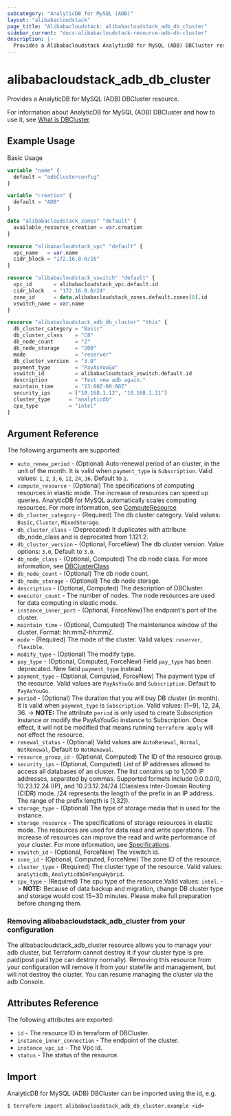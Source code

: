 ```yaml
---
subcategory: "AnalyticDB for MySQL (ADB)"
layout: "alibabacloudstack"
page_title: "Alibabacloudstack: alibabacloudstack_adb_db_cluster"
sidebar_current: "docs-alibabacloudstack-resource-adb-db-cluster"
description: |-
  Provides a Alibabacloudstack AnalyticDB for MySQL (ADB) DBCluster resource.
---
```


# alibabacloudstack\_adb\_db\_cluster

Provides a AnalyticDB for MySQL (ADB) DBCluster resource.

For information about AnalyticDB for MySQL (ADB) DBCluster and how to use it, see [What is DBCluster](https://www.alibabacloud.com/help/en/doc-detail/190519.htm).

## Example Usage

Basic Usage

```terraform
variable "name" {
  default = "adbClusterconfig"
}

variable "creation" {
  default = "ADB"
}

data "alibabacloudstack_zones" "default" {
  available_resource_creation = var.creation
}

resource "alibabacloudstack_vpc" "default" {
  vpc_name   = var.name
  cidr_block = "172.16.0.0/16"
}

resource "alibabacloudstack_vswitch" "default" {
  vpc_id       = alibabacloudstack_vpc.default.id
  cidr_block   = "172.16.0.0/24"
  zone_id      = data.alibabacloudstack_zones.default.zones[0].id
  vswitch_name = var.name
}

resource "alibabacloudstack_adb_db_cluster" "this" {
  db_cluster_category = "Basic"
  db_cluster_class    = "C8"
  db_node_count       = "2"
  db_node_storage     = "200"
  mode                = "reserver"
  db_cluster_version  = "3.0"
  payment_type        = "PayAsYouGo"
  vswitch_id          = alibabacloudstack_vswitch.default.id
  description         = "Test new adb again."
  maintain_time       = "23:00Z-00:00Z"
  security_ips      = ["10.168.1.12", "10.168.1.11"]
  cluster_type      = "analyticdb"
  cpu_type          = "intel"
}
```

## Argument Reference

The following arguments are supported:

* `auto_renew_period` - (Optional) Auto-renewal period of an cluster, in the unit of the month. It is valid when `payment_type` is `Subscription`. Valid values: `1`, `2`, `3`, `6`, `12`, `24`, `36`. Default to `1`.
* `compute_resource` - (Optional) The specifications of computing resources in elastic mode. The increase of resources can speed up queries. AnalyticDB for MySQL automatically scales computing resources. For more information, see [ComputeResource](https://www.alibabacloud.com/help/en/doc-detail/144851.htm)
* `db_cluster_category` - (Required) The db cluster category. Valid values: `Basic`, `Cluster`, `MixedStorage`.
* `db_cluster_class` - (Deprecated) It duplicates with attribute db_node_class and is deprecated from 1.121.2.
* `db_cluster_version` - (Optional, ForceNew) The db cluster version. Value options: `3.0`, Default to `3.0`.
* `db_node_class` - (Optional, Computed) The db node class. For more information, see [DBClusterClass](https://help.aliyun.com/document_detail/190519.html)
* `db_node_count` - (Optional) The db node count.
* `db_node_storage` - (Optional) The db node storage.
* `description` - (Optional, Computed) The description of DBCluster.
* `executor_count` - The number of nodes. The node resources are used for data computing in elastic mode.
* `instance_inner_port` - (Optional, ForceNew)The endpoint's port of the cluster.
* `maintain_time` - (Optional, Computed) The maintenance window of the cluster. Format: hh:mmZ-hh:mmZ.
* `mode` - (Required) The mode of the cluster. Valid values: `reserver`, `flexible`.
* `modify_type` - (Optional) The modify type.
* `pay_type` - (Optional, Computed, ForceNew) Field `pay_type` has been deprecated. New field `payment_type` instead.
* `payment_type` - (Optional, Computed, ForceNew) The payment type of the resource. Valid values are `PayAsYouGo` and `Subscription`. Default to `PayAsYouGo`.
* `period` - (Optional) The duration that you will buy DB cluster (in month). It is valid when `payment_type` is `Subscription`. Valid values: [1~9], 12, 24, 36.
-> **NOTE:** The attribute `period` is only used to create Subscription instance or modify the PayAsYouGo instance to Subscription. Once effect, it will not be modified that means running `terraform apply` will not effect the resource.
* `renewal_status` - (Optional) Valid values are `AutoRenewal`, `Normal`, `NotRenewal`, Default to `NotRenewal`.
* `resource_group_id` - (Optional, Computed) The ID of the resource group.
* `security_ips` - (Optional, Computed) List of IP addresses allowed to access all databases of an cluster. The list contains up to 1,000 IP addresses, separated by commas. Supported formats include 0.0.0.0/0, 10.23.12.24 (IP), and 10.23.12.24/24 (Classless Inter-Domain Routing (CIDR) mode. /24 represents the length of the prefix in an IP address. The range of the prefix length is [1,32]).
* `storage_type` - (Optional) The type of storage media that is used for the instance.
* `storage_resource` - The specifications of storage resources in elastic mode. The resources are used for data read and write operations. The increase of resources can improve the read and write performance of your cluster. For more information, see [Specifications](https://www.alibabacloud.com/help/en/doc-detail/144851.htm).
* `vswitch_id` - (Optional, ForceNew) The vswitch id.
* `zone_id` - (Optional, Computed, ForceNew) The zone ID of the resource.
* `cluster_type` - (Required) The cluster type of the resource. Valid values: `analyticdb`, `AnalyticdbOnPanguHybrid`.
* `cpu_type` - (Required) The cpu type of the resource.Valid values: `intel`.
-> **NOTE:** Because of data backup and migration, change DB cluster type and storage would cost 15~30 minutes. Please make full preparation before changing them.

### Removing alibabacloudstack_adb_cluster from your configuration
 
The alibabacloudstack_adb_cluster resource allows you to manage your adb cluster, but Terraform cannot destroy it if your cluster type is pre paid(post paid type can destroy normally). Removing this resource from your configuration will remove it from your statefile and management, but will not destroy the cluster. You can resume managing the cluster via the adb Console.

## Attributes Reference

The following attributes are exported:

* `id` - The resource ID in terraform of DBCluster.
* `instance_inner_connection` - The endpoint of the cluster.
* `instance_vpc_id` - The Vpc id.
* `status` - The status of the resource.

## Import

AnalyticDB for MySQL (ADB) DBCluster can be imported using the id, e.g.

```
$ terraform import alibabacloudstack_adb_db_cluster.example <id>
```
